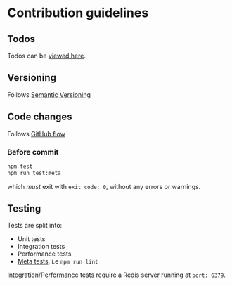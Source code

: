 # Contribution guidelines

## Todos

Todos can be [viewed here][todos].

## Versioning

Follows [Semantic Versioning][semver]

## Code changes

Follows [GitHub flow][github-flow]

### Before commit

```bash
npm test
npm run test:meta
```

which *must* exit with `exit code: 0`, without any errors or warnings.

## Testing

Tests are split into:

- Unit tests
- Integration tests
- Performance tests
- [Meta tests][non-func-req], i.e `npm run lint`

Integration/Performance tests require a Redis server running at `port: 6379`.

[todos]: ./TODO.md
[workflows]: ./workflows
[semver]: https://semver.org/
[github-flow]: https://docs.github.com/en/get-started/using-github/github-flow
[func-req]: https://en.wikipedia.org/wiki/Functional_requirement
[non-func-req]: https://en.wikipedia.org/wiki/Non-functional_requirement
